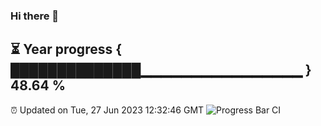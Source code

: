 ### Hi there 👋
⏳ Year progress { ██████████████▁▁▁▁▁▁▁▁▁▁▁▁▁▁▁▁ } 48.64 %
---
⏰ Updated on Tue, 27 Jun 2023 12:32:46 GMT
![Progress Bar CI](https://github.com/liununu/liununu/workflows/Progress%20Bar%20CI/badge.svg)
